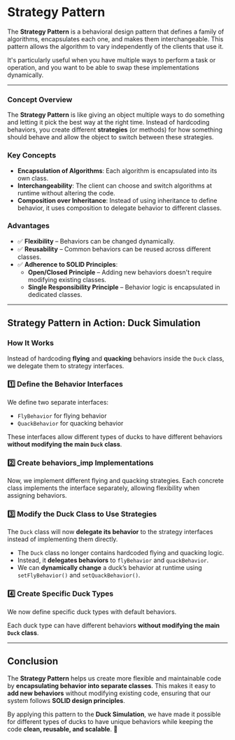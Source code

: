 # Strategy Pattern

The **Strategy Pattern** is a behavioral design pattern that defines a family of algorithms, encapsulates each one, and makes them interchangeable. This pattern allows the algorithm to vary independently of the clients that use it.

It's particularly useful when you have multiple ways to perform a task or operation, and you want to be able to swap these implementations dynamically.

---

### **Concept Overview**
The **Strategy Pattern** is like giving an object multiple ways to do something and letting it pick the best way at the right time. Instead of hardcoding behaviors, you create different **strategies** (or methods) for how something should behave and allow the object to switch between these strategies.

### **Key Concepts**
- **Encapsulation of Algorithms**: Each algorithm is encapsulated into its own class.
- **Interchangeability**: The client can choose and switch algorithms at runtime without altering the code.
- **Composition over Inheritance**: Instead of using inheritance to define behavior, it uses composition to delegate behavior to different classes.

### **Advantages**
- ✅ **Flexibility** – Behaviors can be changed dynamically.
- ✅ **Reusability** – Common behaviors can be reused across different classes.
- ✅ **Adherence to SOLID Principles**:
  - **Open/Closed Principle** – Adding new behaviors doesn't require modifying existing classes.
  - **Single Responsibility Principle** – Behavior logic is encapsulated in dedicated classes.

---

## **Strategy Pattern in Action: Duck Simulation**

### **How It Works**
Instead of hardcoding **flying** and **quacking** behaviors inside the `Duck` class, we delegate them to strategy interfaces.

### **1️⃣ Define the Behavior Interfaces**
We define two separate interfaces:
- `FlyBehavior` for flying behavior
- `QuackBehavior` for quacking behavior

These interfaces allow different types of ducks to have different behaviors **without modifying the main `Duck` class**.

### **2️⃣ Create behaviors_imp Implementations**
Now, we implement different flying and quacking strategies. Each concrete class implements the interface separately, allowing flexibility when assigning behaviors.

### **3️⃣ Modify the Duck Class to Use Strategies**
The `Duck` class will now **delegate its behavior** to the strategy interfaces instead of implementing them directly.

- The `Duck` class no longer contains hardcoded flying and quacking logic.
- Instead, it **delegates behaviors** to `flyBehavior` and `quackBehavior`.
- We can **dynamically change** a duck’s behavior at runtime using `setFlyBehavior()` and `setQuackBehavior()`.

### **4️⃣ Create Specific Duck Types**
We now define specific duck types with default behaviors.

Each duck type can have different behaviors **without modifying the main `Duck` class**.

---

## **Conclusion**
The **Strategy Pattern** helps us create more flexible and maintainable code by **encapsulating behavior into separate classes**. This makes it easy to **add new behaviors** without modifying existing code, ensuring that our system follows **SOLID design principles**.

By applying this pattern to the **Duck Simulation**, we have made it possible for different types of ducks to have unique behaviors while keeping the code **clean, reusable, and scalable**. 🚀

